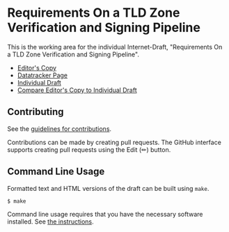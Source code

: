 # Requirements On a TLD Zone Verification and Signing Pipeline

This is the working area for the individual Internet-Draft, "Requirements On a TLD Zone Verification and Signing Pipeline".

* [Editor's Copy](https://johanix.github.io/draft-johani-tld-zone-pipeline/#go.draft-johani-tld-zone-pipeline.html)
* [Datatracker Page](https://datatracker.ietf.org/doc/draft-johani-tld-zone-pipeline)
* [Individual Draft](https://datatracker.ietf.org/doc/html/draft-johani-tld-zone-pipeline)
* [Compare Editor's Copy to Individual Draft](https://johanix.github.io/draft-johani-tld-zone-pipeline/#go.draft-johani-tld-zone-pipeline.diff)


## Contributing

See the
[guidelines for contributions](https://github.com/johanix/draft-johani-tld-zone-pipeline/blob/main/CONTRIBUTING.md).

Contributions can be made by creating pull requests.
The GitHub interface supports creating pull requests using the Edit (✏) button.


## Command Line Usage

Formatted text and HTML versions of the draft can be built using `make`.

```sh
$ make
```

Command line usage requires that you have the necessary software installed.  See
[the instructions](https://github.com/martinthomson/i-d-template/blob/main/doc/SETUP.md).

